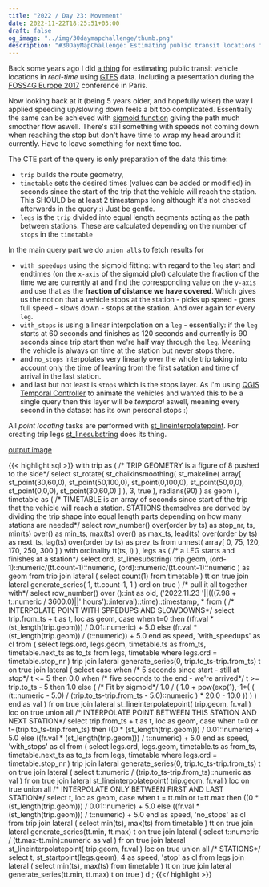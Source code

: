 ```yaml
---
title: "2022 / Day 23: Movement"
date: 2022-11-22T18:25:51+03:00
draft: false
og_image: "../img/30daymapchallenge/thumb.png"
description: "#30DayMapChallenge: Estimating public transit locations from timetable data."
---
```

Back some years ago I did [a thing](https://github.com/tkardi/eoy/tree/dockerize)
for estimating public transit vehicle
locations in _real-time_ using [GTFS](https://developers.google.com/transit/gtfs/)
data. Including a presentation during
the [FOSS4G Europe 2017](/writeup/talk/foss4ge-2017/) conference in Paris.

Now looking back at it (being 5 years older, and hopefully wiser) the way I
applied speeding up/slowing down feels a bit too complicated. Essentially
the same can be achieved with [sigmoid function](https://en.wikipedia.org/wiki/Sigmoid_function)
giving the path much smoother flow aswell. There's still something with speeds
not coming down when reaching the stop but don't have time to wrap my head
around it currently. Have to leave something for next time too.

The CTE part of the query is only preparation of the data this time:

- `trip` builds the route geometry,
- `timetable` sets the desired times (values can be added or modified) in seconds
since the start of the trip that the vehicle will reach the station. This
SHOULD be at least 2 timestamps long although it's not checked afterwards in
the query :) Just be gentle.
- `legs` is the `trip` divided into equal length segments acting as the
path between stations. These are calculated depending on the number of `stops`
in the `timetable`

In the main query part we do `union all`s to fetch results for

- `with_speedups` using the sigmoid fitting: with regard to the `leg` start and
endtimes (on the `x-axis` of the sigmoid plot) calculate the fraction of the
time we are currently at and find the corresponding value on the `y-axis` and
use that as the **fraction of distance we have covered**. Which gives us the
notion that a vehicle stops at the station - picks up speed - goes full speed -
slows down - stops at the station. And over again for every `leg`.
- `with_stops` is using a linear interpolation on a `leg` - essentially: if
the `leg` starts at 60 seconds and finishes as 120 seconds and currently is
90 seconds since trip start then we're half way through the `leg`. Meaning the
vehicle is always on time at the station but never stops there.
- and `no_stops` interpolates very linearly over the whole trip taking into
account only the time of leaving from the first satation and time of arrival in
the last station.
- and last but not least is `stops` which is the stops layer. As I'm using
[QGIS Temporal Controller](https://www.qgistutorials.com/en/docs/3/animating_time_series.html)
to animate the vehicles and wanted this to be a single
query then this layer will be _temporal_ aswell, meaning every second in the
dataset has its own personal stops :)

All _point locating_ tasks are performed with
[st_lineinterpolatepoint](https://postgis.net/docs/ST_LineInterpolatePoint.html).
For creating trip legs
[st_linesubstring](https://postgis.net/docs/ST_LineSubstring.html) does its
thing.

[output image](https://tkardi.ee/writeup/img/30daymapchallenge/2022/day-23-movement.gif)

{{< highlight sql >}}
with
    trip as (
        /* TRIP GEOMETRY is a figure of 8 pushed to the side*/
        select
            st_rotate(
                st_chaikinsmoothing(
                    st_makeline(
                        array[
                            st_point(30,60,0),
                            st_point(50,100,0),
                            st_point(0,100,0),
                            st_point(50,0,0),
                            st_point(0,0,0),
                            st_point(30,60,0)
                        ]
                    ),
                    3, true
                ),
                radians(90)
            ) as geom
    ),
    timetable as (
        /* TIMETABLE is an array of seconds since start of the trip
           that the vehicle will reach a station. STATIONS themselves
           are derived by dividing the trip shape into equal length parts
           depending on how many stations are needed*/
        select
            row_number() over(order by ts) as stop_nr, ts,
            min(ts) over() as min_ts,
            max(ts) over() as max_ts,
            lead(ts) over(order by ts) as next_ts,
            lag(ts) over(order by ts) as prev_ts
        from
            unnest(
                array[
                    0,
                    75,
                    120,
                    170,
                    250,
                    300
                ]
            ) with ordinality tt(ts, i)
    ),
    legs as (
        /* a LEG starts and finishes at a station*/
        select
            ord,
            st_linesubstring(
                trip.geom,
                (ord-1)::numeric/(tt.count-1)::numeric,
                (ord)::numeric/(tt.count-1)::numeric
            ) as geom
        from
            trip
                join lateral (
                    select count(1)
                    from timetable
                ) tt on true
                join lateral
                    generate_series(
                        1, tt.count-1, 1
                    ) ord on true
    )
/* pull it all together with*/
select
    row_number() over ()::int as oid,
    ('2022.11.23 '||(((7.98 + t::numeric / 3600.0)||' hours')::interval)::time)::timestamp,
    *
from (
    /* INTERPOLATE POINT WITH SPPEDUPS AND SLOWDOWNS*/
    select
        trip.from_ts + t as t,
        loc as geom,
        case
            when
                t=0 then
                    ((fr.val * (st_length(trip.geom))) / 0.01::numeric) + 5.0
            else
                (fr.val * (st_length(trip.geom)) / (t::numeric)) + 5.0
        end as speed,
        'with_speedups' as cl
    from (
        select
            legs.ord, legs.geom,
            timetable.ts as from_ts, timetable.next_ts as to_ts
        from
            legs,
            timetable
        where
            legs.ord = timetable.stop_nr
    ) trip
        join lateral
            generate_series(0, trip.to_ts-trip.from_ts) t on true
        join lateral (
            select
                case
                    when
                        /* 5 seconds since start - still at stop*/
                        t <= 5 then 0.0
                    when
                        /* five seconds to the end - we're arrived*/
                        t >= trip.to_ts - 5 then 1.0
                    else (
                        /*  Fit by sigmoid*/
                        1.0 / (
                            1.0 + pow(exp(1),-1*(
                                (
                                    (t::numeric - 5.0) /
                                    (trip.to_ts-trip.from_ts - 5.0)::numeric
                                ) * 20.0 - 10.0
                            ))
                        )
                    )
                end as val
        ) fr on true
        join lateral
            st_lineinterpolatepoint(
                trip.geom,
                fr.val
            ) loc on true
    union all
    /* INTERPOLATE POINT BETWEEN THIS STATION AND NEXT STATION*/
    select
        trip.from_ts + t as t,
        loc as geom,
        case
            when
                t=0 or t=(trip.to_ts-trip.from_ts) then
                    ((0 * (st_length(trip.geom))) / 0.01::numeric) + 5.0
            else
                ((fr.val * (st_length(trip.geom))) / t::numeric) + 5.0
        end as speed,
        'with_stops' as cl
    from (
        select
            legs.ord, legs.geom,
            timetable.ts as from_ts, timetable.next_ts as to_ts
        from
            legs,
            timetable
        where
            legs.ord = timetable.stop_nr
    ) trip
        join lateral
            generate_series(0, trip.to_ts-trip.from_ts) t on true
        join lateral (
            select t::numeric / (trip.to_ts-trip.from_ts)::numeric  as val
        ) fr on true
        join lateral
            st_lineinterpolatepoint(
                trip.geom,
                fr.val
            ) loc on true
    union all
    /* INTERPOLATE ONLY BETWEEN FIRST AND LAST STATION*/
    select
        t,
        loc as geom,
        case
            when
                t = tt.min or t=tt.max
                    then ((0 * (st_length(trip.geom))) / 0.01::numeric) + 5.0
            else
                ((fr.val * (st_length(trip.geom))) / t::numeric)  + 5.0
        end as speed,
        'no_stops' as cl
    from
        trip
            join lateral (
                select min(ts), max(ts) from timetable
            ) tt on true
        join lateral
            generate_series(tt.min, tt.max) t on true
        join lateral (
            select t::numeric / (tt.max-tt.min)::numeric as val
        ) fr on true
        join lateral
            st_lineinterpolatepoint(
                trip.geom,
                fr.val
            ) loc on true
    union all
    /* STATIONS*/
    select
        t, st_startpoint(legs.geom), 4 as speed, 'stop' as cl
    from
        legs
            join lateral (
                select min(ts), max(ts) from timetable
            ) tt on true
            join lateral
                generate_series(tt.min, tt.max) t on true
) d
;
{{</ highlight >}}
